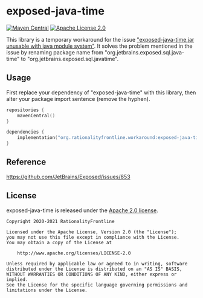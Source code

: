 # exposed-java-time
[![Maven Central](https://img.shields.io/maven-central/v/org.rationalityfrontline.workaround/exposed-java-time.svg?label=Maven%20Central)](https://search.maven.org/search?q=g:%22org.rationalityfrontline.workaround%22%20AND%20a:%22exposed-java-time%22)  [![Apache License 2.0](https://img.shields.io/github/license/rationalityfrontline/exposed-java-time)](https://github.com/RationalityFrontline/exposed-java-time/blob/master/LICENSE)

This library is a temporary workaround for the issue ["exposed-java-time.jar unusable with java module system"](https://github.com/JetBrains/Exposed/issues/853). 
It solves the problem mentioned in the issue by renaming package name from "org.jetbrains.exposed.sql.java-time" to "org.jetbrains.exposed.sql.javatime".

## Usage

First replace your dependency of "exposed-java-time" with this library, then alter your package import sentence (remove the hyphen).

```kotlin
repositories {
    mavenCentral()
}

dependencies {
    implementation("org.rationalityfrontline.workaround:exposed-java-time:0.32.1")
}
```

## Reference

https://github.com/JetBrains/Exposed/issues/853

## License

exposed-java-time is released under the [Apache 2.0 license](https://github.com/RationalityFrontline/exposed-java-time/blob/master/LICENSE).

```
Copyright 2020-2021 RationalityFrontline

Licensed under the Apache License, Version 2.0 (the "License");
you may not use this file except in compliance with the License.
You may obtain a copy of the License at

    http://www.apache.org/licenses/LICENSE-2.0

Unless required by applicable law or agreed to in writing, software
distributed under the License is distributed on an "AS IS" BASIS,
WITHOUT WARRANTIES OR CONDITIONS OF ANY KIND, either express or implied.
See the License for the specific language governing permissions and
limitations under the License.
```
